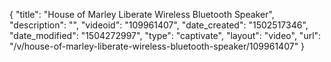 {
    "title": "House of Marley Liberate Wireless Bluetooth Speaker",
    "description": "",
    "videoid": "109961407",
    "date_created": "1502517346",
    "date_modified": "1504272997",
    "type": "captivate",
    "layout": "video",
    "url": "\/v\/house-of-marley-liberate-wireless-bluetooth-speaker\/109961407"
}
